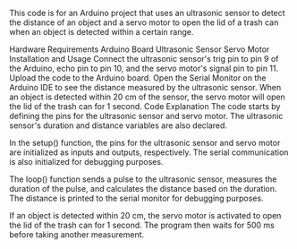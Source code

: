 This code is for an Arduino project that uses an ultrasonic sensor to detect the distance of an object and a servo motor to open the lid of a trash can when an object is detected within a certain range.

Hardware Requirements
Arduino Board
Ultrasonic Sensor
Servo Motor
Installation and Usage
Connect the ultrasonic sensor's trig pin to pin 9 of the Arduino, echo pin to pin 10, and the servo motor's signal pin to pin 11.
Upload the code to the Arduino board.
Open the Serial Monitor on the Arduino IDE to see the distance measured by the ultrasonic sensor.
When an object is detected within 20 cm of the sensor, the servo motor will open the lid of the trash can for 1 second.
Code Explanation
The code starts by defining the pins for the ultrasonic sensor and servo motor. The ultrasonic sensor's duration and distance variables are also declared.

In the setup() function, the pins for the ultrasonic sensor and servo motor are initialized as inputs and outputs, respectively. The serial communication is also initialized for debugging purposes.

The loop() function sends a pulse to the ultrasonic sensor, measures the duration of the pulse, and calculates the distance based on the duration. The distance is printed to the serial monitor for debugging purposes.

If an object is detected within 20 cm, the servo motor is activated to open the lid of the trash can for 1 second. The program then waits for 500 ms before taking another measurement.

